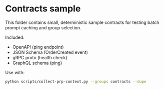 # Contracts sample

This folder contains small, deterministic sample contracts for testing batch prompt caching and group selection.

Included:
- OpenAPI (ping endpoint)
- JSON Schema (OrderCreated event)
- gRPC proto (health check)
- GraphQL schema (ping)

Use with:

```bash
python scripts/collect-prp-context.py --groups contracts --dupe
```
